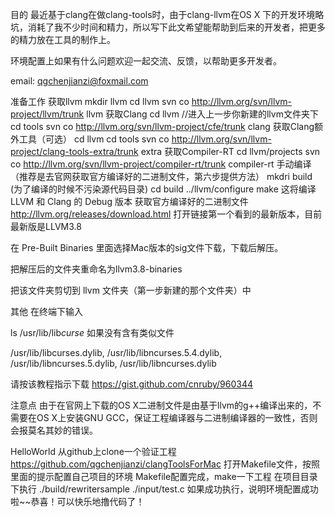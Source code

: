 目的
最近基于clang在做clang-tools时，由于clang-llvm在OS X 下的开发环境略坑，消耗了我不少时间和精力，所以写下此文希望能帮助到后来的开发者，把更多的精力放在工具的制作上。

环境配置上如果有什么问题欢迎一起交流、反馈，以帮助更多开发者。

email: qgchenjianzi@foxmail.com

准备工作
获取llvm
mkdir llvm
cd llvm
svn co http://llvm.org/svn/llvm-project/llvm/trunk llvm
获取Clang
cd llvm //进入上一步你新建的llvm文件夹下
cd tools 
svn co http://llvm.org/svn/llvm-project/cfe/trunk clang
获取Clang额外工具（可选）
cd llvm
cd tools
svn co http://llvm.org/svn/llvm-project/clang-tools-extra/trunk extra
获取Compiler-RT
cd llvm/projects
svn co http://llvm.org/svn/llvm-project/compiler-rt/trunk compiler-rt
手动编译 （推荐是去官网获取官方编译好的二进制文件，第六步提供方法）
mkdri build (为了编译的时候不污染源代码目录)
cd build
../llvm/configure
make
这将编译 LLVM 和 Clang 的 Debug 版本
获取官方编译好的二进制文件 http://llvm.org/releases/download.html
打开链接第一个看到的最新版本，目前最新版是LLVM3.8

在 Pre-Built Binaries 里面选择Mac版本的sig文件下载，下载后解压。

把解压后的文件夹重命名为llvm3.8-binaries

把该文件夹剪切到 llvm 文件夹（第一步新建的那个文件夹）中

其他
在终端下输入

ls /usr/lib/lib*curse*
如果没有含有类似文件

/usr/lib/libcurses.dylib, /usr/lib/libncurses.5.4.dylib, /usr/lib/libncurses.5.dylib, /usr/lib/libncurses.dylib

请按该教程指示下载 https://gist.github.com/cnruby/960344

注意点
由于在官网上下载的OS X二进制文件是由基于llvm的g++编译出来的，不需要在OS X上安装GNU GCC，保证工程编译器与二进制编译器的一致性，否则会报莫名其妙的错误。

HelloWorld
从github上clone一个验证工程 https://github.com/qgchenjianzi/clangToolsForMac
打开Makefile文件，按照里面的提示配置自己项目的环境
Makefile配置完成，make一下工程
在项目目录下执行
./build/rewritersample  ./input/test.c
如果成功执行，说明环境配置成功啦~~恭喜！可以快乐地撸代码了！